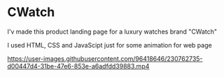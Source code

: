 # CWatch

I'v made this product landing page for a luxury watches brand "CWatch"


I used HTML, CSS and JavaScipt just for some animation for web page





https://user-images.githubusercontent.com/96418646/230762735-d00447d4-31be-47e6-853e-a6adfdd39883.mp4

